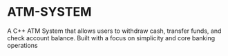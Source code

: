 # ATM-SYSTEM
A C++ ATM System that allows users to withdraw cash, transfer funds, and check account balance. Built with a focus on simplicity and core banking operations
